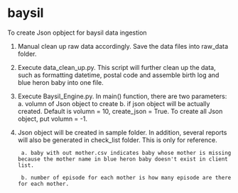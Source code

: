 # baysil
To create Json opbject for baysil data ingestion

1. Manual clean up raw data accordingly. Save the data files into raw_data folder.

2. Execute data_clean_up.py. This script will further clean up the data, such as formatting datetime, postal code and assemble birth log and blue heron baby into one file.

3. Execute Baysil_Engine.py. In main() function, there are two parameters: a. volumn of Json object to create b. if json object will be actually created. 
Default is volumn = 10, create_json = True. To create all Json object, put volumn = -1.

4. Json object will be created in sample folder. In addition, several reports will also be generated in check_list folder. This is only for reference.

        a. baby with out mother.csv indicates baby whose mother is missing because the mother name in blue heron baby doesn't exist in client list.

        b. number of episode for each mother is how many episode are there for each mother.